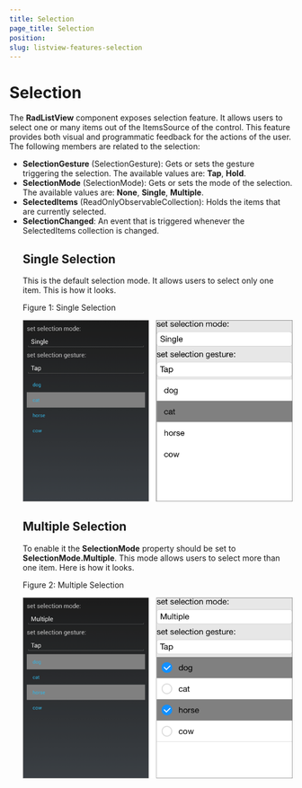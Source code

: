 ```yaml
---
title: Selection
page_title: Selection
position: 
slug: listview-features-selection
---
```


# Selection

The **RadListView** component exposes selection feature. It allows users to select one or many items out of the ItemsSource of the control. This feature provides both visual and programmatic feedback for the actions of the user. The following members are related to the selection: 

- **SelectionGesture** (SelectionGesture): Gets or sets the gesture triggering the selection. The available values are: **Tap**, **Hold**.
- **SelectionMode** (SelectionMode): Gets or sets the mode of the selection. The available values are: **None**, **Single**, **Multiple**.
- **SelectedItems** (ReadOnlyObservableCollection<object>): Holds the items that are currently selected.
- **SelectionChanged**: An event that is triggered whenever the SelectedItems collection is changed.

## Single Selection

This is the default selection mode. It allows users to select only one item. This is how it looks.

Figure 1: Single Selection

![SingleSelection](images/listview-features-selection-single.png)

## Multiple Selection

To enable it the **SelectionMode** property should be set to **SelectionMode.Multiple**. This mode allows users to select more than one item. Here is how it looks.

Figure 2: Multiple Selection

![MultipleSelection](images/listview-features-selection-multiple.png)

